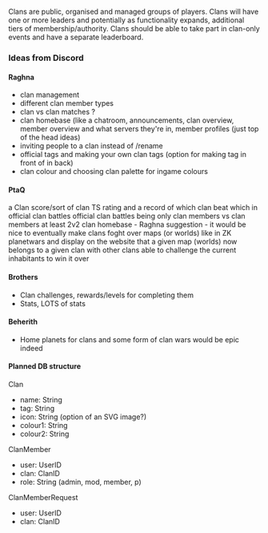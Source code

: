 Clans are public, organised and managed groups of players. Clans will have one or more leaders and potentially as functionality expands, additional tiers of membership/authority. Clans should be able to take part in clan-only events and have a separate leaderboard.

### Ideas from Discord
#### Raghna
- clan management
- different clan member types
- clan vs clan matches ?
- clan homebase (like a chatroom, announcements, clan overview, member overview and what servers they're in, member profiles (just top of the head ideas)
- inviting people to a clan instead of /rename
- official tags and making your own clan tags (option for making tag in front of in back)
- clan colour and choosing clan palette for ingame colours

#### PtaQ
a Clan score/sort of clan TS rating and a record of which clan beat which in official clan battles
official clan battles being only clan members vs clan members
at least 2v2
clan homebase - Raghna suggestion - it would be nice to eventually make clans foght over maps (or worlds) like in ZK planetwars
and display on the website that a given map (worlds) now belongs to a given clan
with other clans able to challenge the current inhabitants to win it over

#### Brothers
- Clan challenges, rewards/levels for completing them
-  Stats, LOTS of stats

#### Beherith
- Home planets for clans and some form of clan wars would be epic indeed


#### Planned DB structure
Clan
- name: String
- tag: String
- icon: String (option of an SVG image?)
- colour1: String
- colour2: String

ClanMember
- user: UserID
- clan: ClanID
- role: String (admin, mod, member, p)

ClanMemberRequest
- user: UserID
- clan: ClanID
